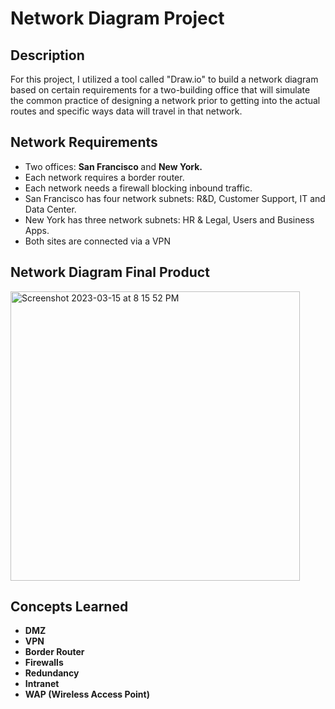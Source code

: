 <h1>Network Diagram Project</h1>



<h2>Description</h2>
For this project, I utilized a tool called "Draw.io" to build a network diagram based on certain requirements for a two-building office that will simulate the common practice of designing a network prior to getting into the actual routes and specific ways data will travel in that network.
<br />


<h2> Network Requirements </h2>

- Two offices: <b>San Francisco </b> and  <b> New York.</b>
- Each network requires a border router. 
- Each network needs a firewall blocking inbound traffic.
- San Francisco has four network subnets: R&D, Customer Support, IT and Data Center.
- New York has three network subnets: HR & Legal, Users and Business Apps.
- Both sites are connected via a VPN

<h2>Network Diagram Final Product</h2>
<img width="463" alt="Screenshot 2023-03-15 at 8 15 52 PM" src="https://user-images.githubusercontent.com/127968338/225476699-bfdc4d8b-4aae-4c6f-86ab-75ce265e5a75.png">

<h2> Concepts Learned </h2>

- <b>DMZ</b>
- <b>VPN</b>
- <b>Border Router</b>
- <b>Firewalls</b>
- <b>Redundancy</b>
- <b>Intranet</b>
- <b>WAP (Wireless Access Point)</b>



<!--
 ```diff
- text in red
+ text in green
! text in orange
# text in gray
@@ text in purple (and bold)@@
```
--!>

